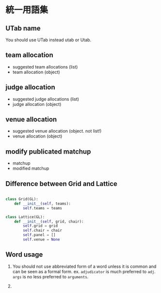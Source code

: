 # 統一用語集

## UTab name

You should use UTab instead utab or Utab.

## team allocation

* suggested team allocations (list)
* team allocation (object)

## judge allocation

* suggested judge allocations (list)
* judge allocation (object)

## venue allocation

* suggested venue allocation (object. not list!)
* venue allocation (object)

## modify publicated matchup

* matchup
* modified matchup

## Difference between Grid and Lattice

```python

class Grid(GL):
	def __init__(self, teams):
		self.teams = teams

class Lattice(GL):
	def __init__(self, grid, chair):
		self.grid = grid
		self.chair = chair
		self.panel = []
		self.venue = None
```

## Word usage

1. You should not use abbreviated form of a word unless it is common and can be seen as a formal form.
ex. `adjudicator` is much preferred to `adj`. `args` is no less preferred to `arguments`.

2. 
